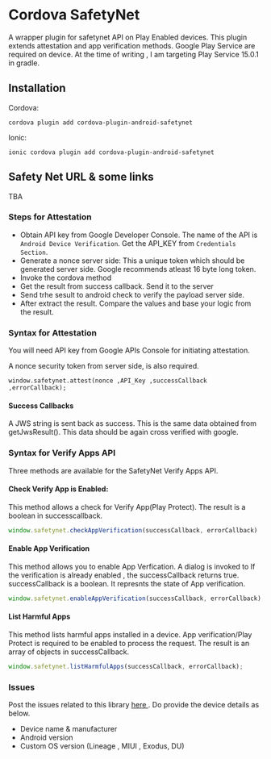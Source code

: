 # Cordova SafetyNet

A wrapper plugin for safetynet API on Play Enabled devices. This plugin extends attestation and app verification methods.
Google Play Service are required on device.
At the time of writing , I am targeting Play Service 15.0.1 in gradle.

## Installation

Cordova: 
```
cordova plugin add cordova-plugin-android-safetynet
```

Ionic:
```
ionic cordova plugin add cordova-plugin-android-safetynet
```
## Safety Net URL & some links
TBA

### Steps for Attestation

*   Obtain API key from Google Developer Console. The name of the API is `Android Device Verification`. Get the API_KEY from `Credentials Section`.
*   Generate a nonce server side: This a unique token which should be generated server side. Google recommends atleast 16 byte long token.
*   Invoke the cordova method
*   Get the result from success callback. Send it to the server
*   Send trhe sesult to android check to verify the payload server side.
*   After extract the result. Compare the values and base your logic from the result.

### Syntax for Attestation
You will need API key from Google APIs Console for initiating attestation.

A nonce security token from server side, is also required.
```
window.safetynet.attest(nonce ,API_Key ,successCallback ,errorCallback);
```

#### Success Callbacks
A JWS string is sent back as success. This is the same data obtained from getJwsResult(). This data should be again cross verified with google.


### Syntax for Verify Apps API
Three methods are available for the SafetyNet Verify Apps API.

#### Check Verify App is Enabled: 
This method allows a check for Verify App(Play Protect). The result is a boolean in successcallback.
```javascript
window.safetynet.checkAppVerification(successCallback, errorCallback)
```
#### Enable App Verification
This method allows you to enable App Verfication. A dialog is invoked to  If the verification is already enabled , the successCallback returns true. successCallback is  a boolean. It represnts the state of App verification.
```javascript
window.safetynet.enableAppVerification(successCallback, errorCallback);
```

#### List Harmful Apps
This method lists harmful apps installed in a device. App verification/Play Protect is required to be enabled to process the request. The result is an array of objects in successCallback. 
```javascript
window.safetynet.listHarmfulApps(successCallback, errorCallback);
```

### Issues
Post the issues related to this library <a href="https://github.com/karandpr/cordova-plugin-android-safetynet/issues"> here </a>. Do provide the device details as below. 
*   Device name & manufacturer
*   Android version 
*   Custom OS version (Lineage , MIUI , Exodus, DU)
